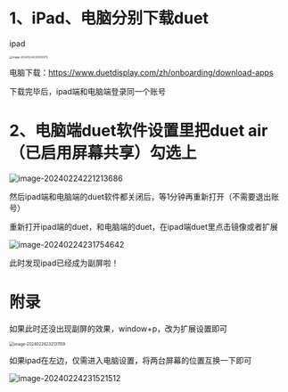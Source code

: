 # 1、iPad、电脑分别下载duet

ipad

<img src="E:\BaiduSyncdisk\other\otherByOther\blog\ipad做电脑副屏\assets\image-20240224220932073.png" alt="image-20240224220932073" style="zoom:33%;" />

电脑下载：https://www.duetdisplay.com/zh/onboarding/download-apps

下载完毕后，ipad端和电脑端登录同一个账号

# 2、电脑端duet软件设置里把duet air（已启用屏幕共享）勾选上

![image-20240224221213686](E:\BaiduSyncdisk\other\otherByOther\blog\ipad做电脑副屏\assets\image-20240224221213686.png)

然后ipad端和电脑端的duet软件都关闭后，等1分钟再重新打开（不需要退出账号）

重新打开ipad端的duet，和电脑端的duet，在ipad端duet里点击镜像或者扩展

![image-20240224231754642](E:\BaiduSyncdisk\other\otherByOther\blog\ipad做电脑副屏\assets\image-20240224231754642.png)

此时发现ipad已经成为副屏啦！

# 附录

如果此时还没出现副屏的效果，window+p，改为扩展设置即可

<img src="E:\BaiduSyncdisk\other\otherByOther\blog\ipad做电脑副屏\assets\image-20240224232131159.png" alt="image-20240224232131159" style="zoom: 50%;" />

如果ipad在左边，仅需进入电脑设置，将两台屏幕的位置互换一下即可 

![image-20240224231521512](E:\BaiduSyncdisk\other\otherByOther\blog\ipad做电脑副屏\assets\image-20240224231521512.png)



